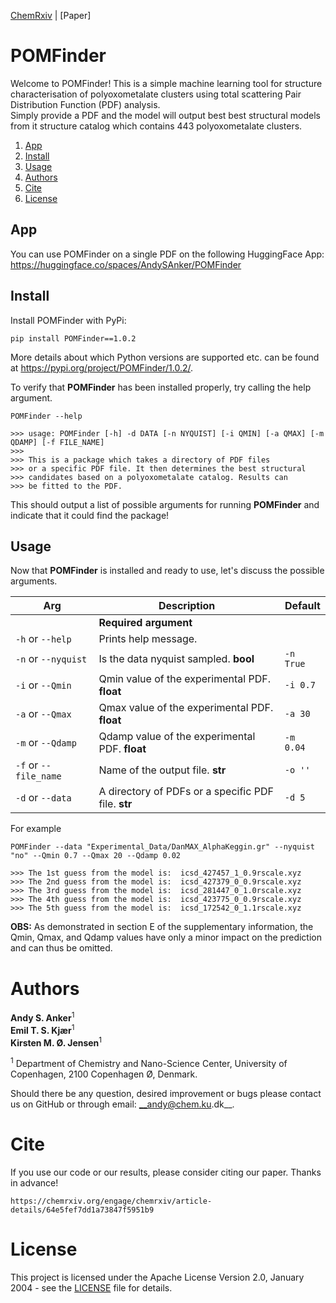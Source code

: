 [ChemRxiv](https://chemrxiv.org/engage/chemrxiv/article-details/64e5fef7dd1a73847f5951b9)  |  [Paper]

# POMFinder
Welcome to POMFinder!
This is a simple machine learning tool for structure characterisation of polyoxometalate clusters using total scattering Pair 
Distribution Function (PDF) analysis.  
Simply provide a PDF and the model will output best best structural models from it structure catalog which contains 443 polyoxometalate clusters. 

1. [App](#app)
2. [Install](#install)
3. [Usage](#usage)
4. [Authors](#authors)
5. [Cite](#cite)
6. [License](#license)

## App
You can use POMFinder on a single PDF on the following HuggingFace App:
https://huggingface.co/spaces/AndySAnker/POMFinder

## Install
Install POMFinder with PyPi:
```
pip install POMFinder==1.0.2
```
More details about which Python versions are supported etc. can be found at https://pypi.org/project/POMFinder/1.0.2/.

To verify that __POMFinder__ has been installed properly, try calling the help argument.
```
POMFinder --help

>>> usage: POMFinder [-h] -d DATA [-n NYQUIST] [-i QMIN] [-a QMAX] [-m QDAMP] [-f FILE_NAME]       
>>> 
>>> This is a package which takes a directory of PDF files 
>>> or a specific PDF file. It then determines the best structural 
>>> candidates based on a polyoxometalate catalog. Results can
>>> be fitted to the PDF. 
```  
This should output a list of possible arguments for running __POMFinder__ and indicate that it could find the package! 

## Usage
Now that __POMFinder__ is installed and ready to use, let's discuss the possible arguments.

| Arg | Description | Default |  
| --- | --- |  --- |  
|  | __Required argument__ | | 
| `-h` or `--help` | Prints help message. |    
| `-n` or `--nyquist` | Is the data nyquist sampled. __bool__ | `-n True`
| `-i` or `--Qmin` | Qmin value of the experimental PDF. __float__ | `-i 0.7` 
| `-a` or `--Qmax` | Qmax value of the experimental PDF. __float__ | `-a 30` 
| `-m` or `--Qdamp` | Qdamp value of the experimental PDF. __float__ | `-m 0.04`
| `-f` or `--file_name` | Name of the output file. __str__ | `-o ''` 
| `-d` or `--data` | A directory of PDFs or a specific PDF file. __str__ | `-d 5` 

For example
```  
POMFinder --data "Experimental_Data/DanMAX_AlphaKeggin.gr" --nyquist "no" --Qmin 0.7 --Qmax 20 --Qdamp 0.02

>>> The 1st guess from the model is:  icsd_427457_1_0.9rscale.xyz
>>> The 2nd guess from the model is:  icsd_427379_0_0.9rscale.xyz
>>> The 3rd guess from the model is:  icsd_281447_0_1.0rscale.xyz
>>> The 4th guess from the model is:  icsd_423775_0_0.9rscale.xyz
>>> The 5th guess from the model is:  icsd_172542_0_1.1rscale.xyz

```  

**OBS:** As demonstrated in section E of the supplementary information, the Qmin, Qmax, and Qdamp values have only a minor impact on the prediction and can thus be omitted.

# Authors
__Andy S. Anker__<sup>1</sup>   
__Emil T. S. Kjær__<sup>1</sup>  
__Kirsten M. Ø. Jensen__<sup>1</sup>    
 
<sup>1</sup> Department of Chemistry and Nano-Science Center, University of Copenhagen, 2100 Copenhagen Ø, Denmark.   

Should there be any question, desired improvement or bugs please contact us on GitHub or 
through email: __andy@chem.ku.dk__.

# Cite
If you use our code or our results, please consider citing our paper. Thanks in advance!
```
https://chemrxiv.org/engage/chemrxiv/article-details/64e5fef7dd1a73847f5951b9
```

# License
This project is licensed under the Apache License Version 2.0, January 2004 - see the [LICENSE](LICENSE) file for details.
